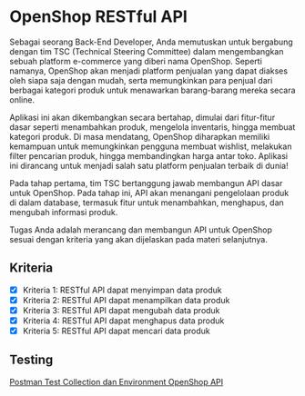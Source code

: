 # OpenShop RESTful API

Sebagai seorang Back-End Developer, Anda memutuskan untuk bergabung dengan tim TSC (Technical Steering Committee) dalam mengembangkan sebuah platform e-commerce yang diberi nama OpenShop. Seperti namanya, OpenShop akan menjadi platform penjualan yang dapat diakses oleh siapa saja dengan mudah, serta memungkinkan para penjual dari berbagai kategori produk untuk menawarkan barang-barang mereka secara online.  

Aplikasi ini akan dikembangkan secara bertahap, dimulai dari fitur-fitur dasar seperti menambahkan produk, mengelola inventaris, hingga membuat kategori produk. Di masa mendatang, OpenShop diharapkan memiliki kemampuan untuk memungkinkan pengguna membuat wishlist, melakukan filter pencarian produk, hingga membandingkan harga antar toko. Aplikasi ini dirancang untuk menjadi salah satu platform penjualan terbaik di dunia!  

Pada tahap pertama, tim TSC bertanggung jawab membangun API dasar untuk OpenShop. Pada tahap ini, API akan menangani pengelolaan produk di dalam database, termasuk fitur untuk menambahkan, menghapus, dan mengubah informasi produk.  

Tugas Anda adalah merancang dan membangun API untuk OpenShop sesuai dengan kriteria yang akan dijelaskan pada materi selanjutnya.  

## Kriteria

- [x] Kriteria 1: RESTful API dapat menyimpan data produk
- [x] Kriteria 2: RESTful API dapat menampilkan data produk
- [x] Kriteria 3: RESTful API dapat mengubah data produk
- [x] Kriteria 4: RESTful API dapat menghapus data produk
- [x] Kriteria 5: RESTful API dapat mencari data produk

## Testing

[Postman Test Collection dan Environment OpenShop API](https://github.com/dicodingacademy/a743-backend-pemula-python/raw/refs/heads/099-shared-files/%5B743%5D%20OpenShopAPITestCollectionAndEnvirontment.zip)


